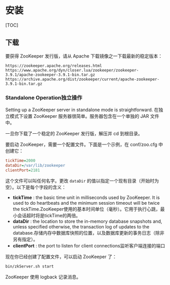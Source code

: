 # 安装

[TOC]

## 下载

要获得 ZooKeeper 发行版，请从 Apache 下载镜像之一下载最新的稳定版本：

```http
https://zookeeper.apache.org/releases.html
https://www.apache.org/dyn/closer.lua/zookeeper/zookeeper-3.9.1/apache-zookeeper-3.9.1-bin.tar.gz
https://archive.apache.org/dist/zookeeper/current/apache-zookeeper-3.9.1-bin.tar.gz
```

### Standalone Operation独立操作

Setting up a ZooKeeper server in standalone mode is straightforward.  在独立模式下设置 ZooKeeper 服务器很简单。服务器包含在一个单独的 JAR 文件中。

一旦你下载了一个稳定的 ZooKeeper 发行版，解压并 cd 到根目录。

要启动 ZooKeeper，需要一个配置文件。下面是一个示例，在 conf/zoo.cfg 中创建它：

```ini
tickTime=2000
dataDir=/var/lib/zookeeper
clientPort=2181
```

这个文件可以叫任何名字。更改 `dataDir` 的值以指定一个现有目录（开始时为空）。以下是每个字段的含义：

- **tickTime** : the basic time unit in  milliseconds used by ZooKeeper. It is used to do heartbeats and the  minimum session timeout will be twice the tickTime.ZooKeeper使用的基本时间单位（毫秒）。它用于执行心跳，最小会话超时将是tickTime的两倍。
- **dataDir** : the location to store the  in-memory database snapshots and, unless specified otherwise, the  transaction log of updates to the database.存储内存中数据库快照的位置，以及数据库更新的事务日志（除非另有指定）。
- **clientPort** : the port to listen for client connections监听客户端连接的端口

现在你已经创建了配置文件，可以启动 ZooKeeper 了：

```bash
bin/zkServer.sh start
```

ZooKeeper 使用 logback 记录消息。